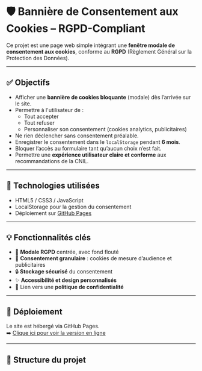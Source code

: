 # 🛡️ Bannière de Consentement aux Cookies – RGPD-Compliant

Ce projet est une page web simple intégrant une **fenêtre modale de consentement aux cookies**, conforme au **RGPD** (Règlement Général sur la Protection des Données).

---

## ✅ Objectifs

- Afficher une **bannière de cookies bloquante** (modale) dès l’arrivée sur le site.
- Permettre à l'utilisateur de :
  - Tout accepter
  - Tout refuser
  - Personnaliser son consentement (cookies analytics, publicitaires)
- Ne rien déclencher sans consentement préalable.
- Enregistrer le consentement dans le `localStorage` pendant **6 mois**.
- Bloquer l’accès au formulaire tant qu’aucun choix n’est fait.
- Permettre une **expérience utilisateur claire et conforme** aux recommandations de la CNIL.

---

## 🔧 Technologies utilisées

- HTML5 / CSS3 / JavaScript
- LocalStorage pour la gestion du consentement
- Déploiement sur [GitHub Pages](https://pages.github.com/)

---

## 💡 Fonctionnalités clés

- 🎯 **Modale RGPD** centrée, avec fond flouté
- 🧠 **Consentement granulaire** : cookies de mesure d’audience et publicitaires
- 🔒 **Stockage sécurisé** du consentement
- ✨ **Accessibilité et design personnalisés** 
- 📄 Lien vers une **politique de confidentialité** 

---

## 🚀 Déploiement

Le site est hébergé via GitHub Pages.  
➡️ [Clique ici pour voir la version en ligne](https://github.com/AboubakaryTest/banni-re-cookie-RGPD?tab=readme-ov-file)


---

## 📁 Structure du projet

